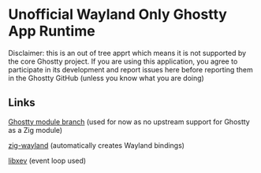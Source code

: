 # Unofficial Wayland Only Ghostty App Runtime

Disclaimer: this is an out of tree apprt which means it is not supported by the core Ghostty project. If you are using this application, you agree to participate in its development and report issues here before reporting them in the Ghostty GitHub (unless you know what you are doing)

## Links

[Ghostty module branch](https://github.com/gabydd/ghostty/tree/module) (used for now as no upstream support for Ghostty as a Zig module)

[zig-wayland](https://codeberg.org/ifreund/zig-wayland) (automatically creates Wayland bindings)

[libxev](https://github.com/mitchellh/libxev) (event loop used)
